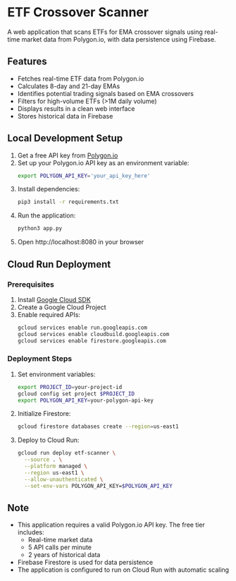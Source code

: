 # ETF Crossover Scanner

A web application that scans ETFs for EMA crossover signals using real-time market data from Polygon.io, with data persistence using Firebase.

## Features

- Fetches real-time ETF data from Polygon.io
- Calculates 8-day and 21-day EMAs
- Identifies potential trading signals based on EMA crossovers
- Filters for high-volume ETFs (>1M daily volume)
- Displays results in a clean web interface
- Stores historical data in Firebase

## Local Development Setup

1. Get a free API key from [Polygon.io](https://polygon.io/)
2. Set up your Polygon.io API key as an environment variable:
   ```bash
   export POLYGON_API_KEY='your_api_key_here'
   ```
3. Install dependencies:
   ```bash
   pip3 install -r requirements.txt
   ```
4. Run the application:
   ```bash
   python3 app.py
   ```
5. Open http://localhost:8080 in your browser

## Cloud Run Deployment

### Prerequisites

1. Install [Google Cloud SDK](https://cloud.google.com/sdk/docs/install)
2. Create a Google Cloud Project
3. Enable required APIs:
   ```bash
   gcloud services enable run.googleapis.com
   gcloud services enable cloudbuild.googleapis.com
   gcloud services enable firestore.googleapis.com
   ```

### Deployment Steps

1. Set environment variables:
   ```bash
   export PROJECT_ID=your-project-id
   gcloud config set project $PROJECT_ID
   export POLYGON_API_KEY=your-polygon-api-key
   ```

2. Initialize Firestore:
   ```bash
   gcloud firestore databases create --region=us-east1
   ```

3. Deploy to Cloud Run:
   ```bash
   gcloud run deploy etf-scanner \
     --source . \
     --platform managed \
     --region us-east1 \
     --allow-unauthenticated \
     --set-env-vars POLYGON_API_KEY=$POLYGON_API_KEY
   ```

## Note

- This application requires a valid Polygon.io API key. The free tier includes:
  - Real-time market data
  - 5 API calls per minute
  - 2 years of historical data
- Firebase Firestore is used for data persistence
- The application is configured to run on Cloud Run with automatic scaling